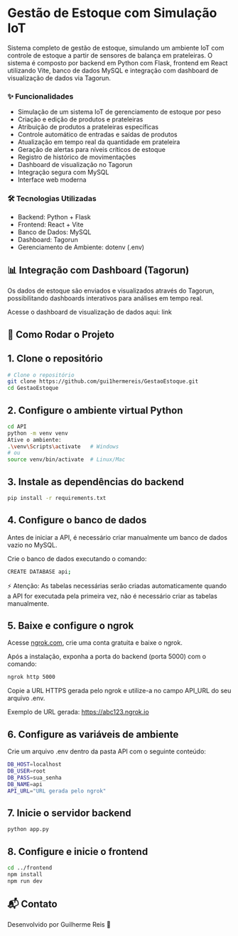 # Gestão de Estoque com Simulação IoT

Sistema completo de gestão de estoque, simulando um ambiente IoT com controle de estoque a partir de sensores de balança em prateleiras. O sistema é composto por backend em Python com Flask, frontend em React utilizando Vite, banco de dados MySQL e integração com dashboard de visualização de dados via Tagorun.

### ✨ Funcionalidades
- Simulação de um sistema IoT de gerenciamento de estoque por peso
- Criação e edição de produtos e prateleiras
- Atribuição de produtos a prateleiras específicas
- Controle automático de entradas e saídas de produtos
- Atualização em tempo real da quantidade em prateleira
- Geração de alertas para níveis críticos de estoque
- Registro de histórico de movimentações
- Dashboard de visualização no Tagorun
- Integração segura com MySQL
- Interface web moderna

### 🛠️ Tecnologias Utilizadas
- Backend: Python + Flask
- Frontend: React + Vite
- Banco de Dados: MySQL
- Dashboard: Tagorun
- Gerenciamento de Ambiente: dotenv (.env)

## 📊 Integração com Dashboard (Tagorun)
Os dados de estoque são enviados e visualizados através do Tagorun, possibilitando dashboards interativos para análises em tempo real.

Acesse o dashboard de visualização de dados aqui: link

## 🚀 Como Rodar o Projeto

## 1. Clone o repositório
```bash
# Clone o repositório
git clone https://github.com/gui1hermereis/GestaoEstoque.git
cd GestaoEstoque
```

## 2. Configure o ambiente virtual Python
```bash
cd API
python -m venv venv
Ative o ambiente:
.\venv\Scripts\activate   # Windows
# ou
source venv/bin/activate  # Linux/Mac
```

## 3. Instale as dependências do backend
```bash
pip install -r requirements.txt
```

## 4. Configure o banco de dados
Antes de iniciar a API, é necessário criar manualmente um banco de dados vazio no MySQL.

Crie o banco de dados executando o comando:
```bash
CREATE DATABASE api;
```
⚡ Atenção: As tabelas necessárias serão criadas automaticamente quando a API for executada pela primeira vez, não é necessário criar as tabelas manualmente.

## 5. Baixe e configure o ngrok

Acesse [ngrok.com](https://ngrok.com/), crie uma conta gratuita e baixe o ngrok.

Após a instalação, exponha a porta do backend (porta 5000) com o comando:
```bash
ngrok http 5000
```
Copie a URL HTTPS gerada pelo ngrok e utilize-a no campo API_URL do seu arquivo .env.

Exemplo de URL gerada: https://abc123.ngrok.io

## 6. Configure as variáveis de ambiente
Crie um arquivo .env dentro da pasta API com o seguinte conteúdo:
```bash
DB_HOST=localhost
DB_USER=root
DB_PASS=sua_senha
DB_NAME=api
API_URL="URL gerada pelo ngrok"
```

## 7. Inicie o servidor backend
```bash
python app.py
```

## 8. Configure e inicie o frontend
```bash
cd ../frontend
npm install
npm run dev
```

## 📬 Contato
Desenvolvido por Guilherme Reis 🚀
